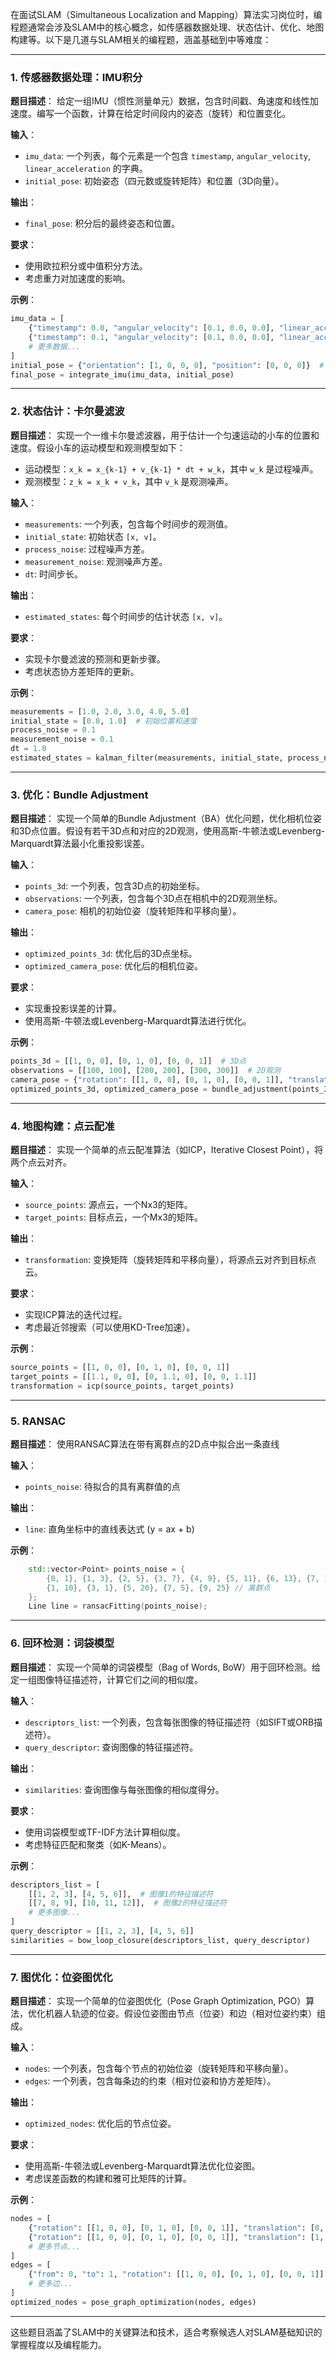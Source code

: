 在面试SLAM（Simultaneous Localization and Mapping）算法实习岗位时，编程题通常会涉及SLAM中的核心概念，如传感器数据处理、状态估计、优化、地图构建等。以下是几道与SLAM相关的编程题，涵盖基础到中等难度：

---

### **1. 传感器数据处理：IMU积分**
**题目描述**：
给定一组IMU（惯性测量单元）数据，包含时间戳、角速度和线性加速度。编写一个函数，计算在给定时间段内的姿态（旋转）和位置变化。

**输入**：
- `imu_data`: 一个列表，每个元素是一个包含 `timestamp`, `angular_velocity`, `linear_acceleration` 的字典。
- `initial_pose`: 初始姿态（四元数或旋转矩阵）和位置（3D向量）。

**输出**：
- `final_pose`: 积分后的最终姿态和位置。

**要求**：
- 使用欧拉积分或中值积分方法。
- 考虑重力对加速度的影响。

**示例**：
```python
imu_data = [
    {"timestamp": 0.0, "angular_velocity": [0.1, 0.0, 0.0], "linear_acceleration": [0.0, 0.0, 9.81]},
    {"timestamp": 0.1, "angular_velocity": [0.1, 0.0, 0.0], "linear_acceleration": [0.0, 0.0, 9.81]},
    # 更多数据...
]
initial_pose = {"orientation": [1, 0, 0, 0], "position": [0, 0, 0]}  # 单位四元数，初始位置
final_pose = integrate_imu(imu_data, initial_pose)
```

---

### **2. 状态估计：卡尔曼滤波**
**题目描述**：
实现一个一维卡尔曼滤波器，用于估计一个匀速运动的小车的位置和速度。假设小车的运动模型和观测模型如下：
- 运动模型：`x_k = x_{k-1} + v_{k-1} * dt + w_k`，其中 `w_k` 是过程噪声。
- 观测模型：`z_k = x_k + v_k`，其中 `v_k` 是观测噪声。

**输入**：
- `measurements`: 一个列表，包含每个时间步的观测值。
- `initial_state`: 初始状态 `[x, v]`。
- `process_noise`: 过程噪声方差。
- `measurement_noise`: 观测噪声方差。
- `dt`: 时间步长。

**输出**：
- `estimated_states`: 每个时间步的估计状态 `[x, v]`。

**要求**：
- 实现卡尔曼滤波的预测和更新步骤。
- 考虑状态协方差矩阵的更新。

**示例**：
```python
measurements = [1.0, 2.0, 3.0, 4.0, 5.0]
initial_state = [0.0, 1.0]  # 初始位置和速度
process_noise = 0.1
measurement_noise = 0.1
dt = 1.0
estimated_states = kalman_filter(measurements, initial_state, process_noise, measurement_noise, dt)
```

---

### **3. 优化：Bundle Adjustment**
**题目描述**：
实现一个简单的Bundle Adjustment（BA）优化问题，优化相机位姿和3D点位置。假设有若干3D点和对应的2D观测，使用高斯-牛顿法或Levenberg-Marquardt算法最小化重投影误差。

**输入**：
- `points_3d`: 一个列表，包含3D点的初始坐标。
- `observations`: 一个列表，包含每个3D点在相机中的2D观测坐标。
- `camera_pose`: 相机的初始位姿（旋转矩阵和平移向量）。

**输出**：
- `optimized_points_3d`: 优化后的3D点坐标。
- `optimized_camera_pose`: 优化后的相机位姿。

**要求**：
- 实现重投影误差的计算。
- 使用高斯-牛顿法或Levenberg-Marquardt算法进行优化。

**示例**：
```python
points_3d = [[1, 0, 0], [0, 1, 0], [0, 0, 1]]  # 3D点
observations = [[100, 100], [200, 200], [300, 300]]  # 2D观测
camera_pose = {"rotation": [[1, 0, 0], [0, 1, 0], [0, 0, 1]], "translation": [0, 0, 0]}  # 相机位姿
optimized_points_3d, optimized_camera_pose = bundle_adjustment(points_3d, observations, camera_pose)
```

---

### **4. 地图构建：点云配准**
**题目描述**：
实现一个简单的点云配准算法（如ICP，Iterative Closest Point），将两个点云对齐。

**输入**：
- `source_points`: 源点云，一个Nx3的矩阵。
- `target_points`: 目标点云，一个Mx3的矩阵。

**输出**：
- `transformation`: 变换矩阵（旋转矩阵和平移向量），将源点云对齐到目标点云。

**要求**：
- 实现ICP算法的迭代过程。
- 考虑最近邻搜索（可以使用KD-Tree加速）。

**示例**：
```python
source_points = [[1, 0, 0], [0, 1, 0], [0, 0, 1]]
target_points = [[1.1, 0, 0], [0, 1.1, 0], [0, 0, 1.1]]
transformation = icp(source_points, target_points)
```

---
### **5. RANSAC**
**题目描述**：
使用RANSAC算法在带有离群点的2D点中拟合出一条直线

**输入**：
- `points_noise`: 待拟合的具有离群值的点

**输出**：
- `line`: 直角坐标中的直线表达式 (y = ax + b)


**示例**：
```C++
    std::vector<Point> points_noise = {
        {0, 1}, {1, 3}, {2, 5}, {3, 7}, {4, 9}, {5, 11}, {6, 13}, {7, 15}, {8, 17}, {9, 19}, // 直线 y = 2x + 1
        {1, 10}, {3, 1}, {5, 20}, {7, 5}, {9, 25} // 离群点
    };
    Line line = ransacFitting(points_noise);
```

---

### **6. 回环检测：词袋模型**
**题目描述**：
实现一个简单的词袋模型（Bag of Words, BoW）用于回环检测。给定一组图像特征描述符，计算它们之间的相似度。

**输入**：
- `descriptors_list`: 一个列表，包含每张图像的特征描述符（如SIFT或ORB描述符）。
- `query_descriptor`: 查询图像的特征描述符。

**输出**：
- `similarities`: 查询图像与每张图像的相似度得分。

**要求**：
- 使用词袋模型或TF-IDF方法计算相似度。
- 考虑特征匹配和聚类（如K-Means）。

**示例**：
```python
descriptors_list = [
    [[1, 2, 3], [4, 5, 6]],  # 图像1的特征描述符
    [[7, 8, 9], [10, 11, 12]],  # 图像2的特征描述符
    # 更多图像...
]
query_descriptor = [[1, 2, 3], [4, 5, 6]]
similarities = bow_loop_closure(descriptors_list, query_descriptor)
```

---

### **7. 图优化：位姿图优化**
**题目描述**：
实现一个简单的位姿图优化（Pose Graph Optimization, PGO）算法，优化机器人轨迹的位姿。假设位姿图由节点（位姿）和边（相对位姿约束）组成。

**输入**：
- `nodes`: 一个列表，包含每个节点的初始位姿（旋转矩阵和平移向量）。
- `edges`: 一个列表，包含每条边的约束（相对位姿和协方差矩阵）。

**输出**：
- `optimized_nodes`: 优化后的节点位姿。

**要求**：
- 使用高斯-牛顿法或Levenberg-Marquardt算法优化位姿图。
- 考虑误差函数的构建和雅可比矩阵的计算。

**示例**：
```python
nodes = [
    {"rotation": [[1, 0, 0], [0, 1, 0], [0, 0, 1]], "translation": [0, 0, 0]},
    {"rotation": [[1, 0, 0], [0, 1, 0], [0, 0, 1]], "translation": [1, 0, 0]},
    # 更多节点...
]
edges = [
    {"from": 0, "to": 1, "rotation": [[1, 0, 0], [0, 1, 0], [0, 0, 1]], "translation": [1, 0, 0]},
    # 更多边...
]
optimized_nodes = pose_graph_optimization(nodes, edges)
```

---

这些题目涵盖了SLAM中的关键算法和技术，适合考察候选人对SLAM基础知识的掌握程度以及编程能力。